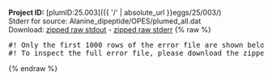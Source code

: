 **Project ID:** [plumID:25.003]({{ '/' | absolute_url }}eggs/25/003/)  
Stderr for source:  Alanine_dipeptide/OPES/plumed_all.dat   
Download: [zipped raw stdout](plumed_all.dat.plumed_master.stdout.txt.zip) - [zipped raw stderr](plumed_all.dat.plumed_master.stderr.txt.zip) 
{% raw %}
<pre>
#! Only the first 1000 rows of the error file are shown below
#! To inspect the full error file, please download the zipped raw stderr file above
</pre>
{% endraw %}
